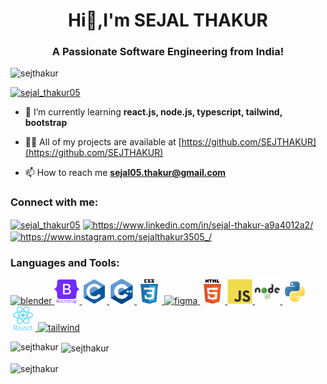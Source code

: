 <h1 align="center">Hi👋,I'm SEJAL THAKUR</h1>
<h3 align="center">A Passionate Software Engineering from India!</h3>

<p align="left"> <img src="https://komarev.com/ghpvc/?username=sejthakur&label=Profile%20views&color=0e75b6&style=flat" alt="sejthakur" /> </p>

<p align="left"> <a href="https://twitter.com/sejal_thakur05" target="blank"><img src="https://img.shields.io/twitter/follow/sejal_thakur05?logo=twitter&style=for-the-badge" alt="sejal_thakur05" /></a> </p>

- 🌱 I’m currently learning **react.js, node.js, typescript, tailwind, bootstrap**

- 👨‍💻 All of my projects are available at [https://github.com/SEJTHAKUR](https://github.com/SEJTHAKUR)

- 📫 How to reach me **sejal05.thakur@gmail.com**

<h3 align="left">Connect with me:</h3>
<p align="left">
<a href="https://twitter.com/sejal_thakur05" target="blank"><img align="center" src="https://raw.githubusercontent.com/rahuldkjain/github-profile-readme-generator/master/src/images/icons/Social/twitter.svg" alt="sejal_thakur05" height="30" width="40" /></a>
<a href="https://linkedin.com/in/https://www.linkedin.com/in/sejal-thakur-a9a4012a2/" target="blank"><img align="center" src="https://raw.githubusercontent.com/rahuldkjain/github-profile-readme-generator/master/src/images/icons/Social/linked-in-alt.svg" alt="https://www.linkedin.com/in/sejal-thakur-a9a4012a2/" height="30" width="40" /></a>
<a href="https://instagram.com/https://www.instagram.com/sejalthakur3505_/" target="blank"><img align="center" src="https://raw.githubusercontent.com/rahuldkjain/github-profile-readme-generator/master/src/images/icons/Social/instagram.svg" alt="https://www.instagram.com/sejalthakur3505_/" height="30" width="40" /></a>
</p>

<h3 align="left">Languages and Tools:</h3>
<p align="left"> <a href="https://www.blender.org/" target="_blank" rel="noreferrer"> <img src="https://download.blender.org/branding/community/blender_community_badge_white.svg" alt="blender" width="40" height="40"/> </a> <a href="https://getbootstrap.com" target="_blank" rel="noreferrer"> <img src="https://raw.githubusercontent.com/devicons/devicon/master/icons/bootstrap/bootstrap-plain-wordmark.svg" alt="bootstrap" width="40" height="40"/> </a> <a href="https://www.cprogramming.com/" target="_blank" rel="noreferrer"> <img src="https://raw.githubusercontent.com/devicons/devicon/master/icons/c/c-original.svg" alt="c" width="40" height="40"/> </a> <a href="https://www.w3schools.com/cpp/" target="_blank" rel="noreferrer"> <img src="https://raw.githubusercontent.com/devicons/devicon/master/icons/cplusplus/cplusplus-original.svg" alt="cplusplus" width="40" height="40"/> </a> <a href="https://www.w3schools.com/css/" target="_blank" rel="noreferrer"> <img src="https://raw.githubusercontent.com/devicons/devicon/master/icons/css3/css3-original-wordmark.svg" alt="css3" width="40" height="40"/> </a> <a href="https://www.figma.com/" target="_blank" rel="noreferrer"> <img src="https://www.vectorlogo.zone/logos/figma/figma-icon.svg" alt="figma" width="40" height="40"/> </a> <a href="https://www.w3.org/html/" target="_blank" rel="noreferrer"> <img src="https://raw.githubusercontent.com/devicons/devicon/master/icons/html5/html5-original-wordmark.svg" alt="html5" width="40" height="40"/> </a> <a href="https://developer.mozilla.org/en-US/docs/Web/JavaScript" target="_blank" rel="noreferrer"> <img src="https://raw.githubusercontent.com/devicons/devicon/master/icons/javascript/javascript-original.svg" alt="javascript" width="40" height="40"/> </a> <a href="https://nodejs.org" target="_blank" rel="noreferrer"> <img src="https://raw.githubusercontent.com/devicons/devicon/master/icons/nodejs/nodejs-original-wordmark.svg" alt="nodejs" width="40" height="40"/> </a> <a href="https://www.python.org" target="_blank" rel="noreferrer"> <img src="https://raw.githubusercontent.com/devicons/devicon/master/icons/python/python-original.svg" alt="python" width="40" height="40"/> </a> <a href="https://reactjs.org/" target="_blank" rel="noreferrer"> <img src="https://raw.githubusercontent.com/devicons/devicon/master/icons/react/react-original-wordmark.svg" alt="react" width="40" height="40"/> </a> <a href="https://tailwindcss.com/" target="_blank" rel="noreferrer"> <img src="https://www.vectorlogo.zone/logos/tailwindcss/tailwindcss-icon.svg" alt="tailwind" width="40" height="40"/> </a> </p>

<p><img align="left" src="https://github-readme-stats.vercel.app/api/top-langs?username=sejthakur&show_icons=true&locale=en&layout=compact" alt="sejthakur" /></p>

<p>&nbsp;<img align="center" src="https://github-readme-stats.vercel.app/api?username=sejthakur&show_icons=true&locale=en" alt="sejthakur" /></p>

<p><img align="center" src="https://github-readme-streak-stats.herokuapp.com/?user=sejthakur&" alt="sejthakur" /></p>
